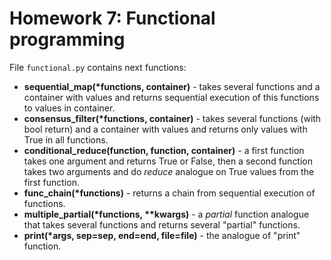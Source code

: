 # Homework 7: Functional programming

File ```functional.py``` contains next functions:
* __sequential_map(*functions, container)__ - takes several functions and a container with values and returns sequential execution of this functions to values in container.
* __consensus_filter(*functions, container)__ - takes several functions (with bool return) and a container with values and returns only values with True in all functions.
* __conditional_reduce(function, function, container)__ - a first function takes one argument and returns True or False, then a second function takes two arguments and do _reduce_ analogue on True values from the first function.
* __func_chain(*functions)__ - returns a chain from sequential execution of functions.
* __multiple_partial(*functions, **kwargs)__ - a _partial_ function analogue that takes several functions and returns several "partial" functions.
* __print(*args, sep=sep, end=end, file=file)__ - the analogue of "print" function.
